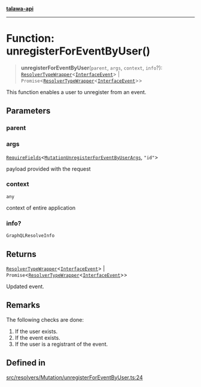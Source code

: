 [**talawa-api**](../../../../README.md)

***

# Function: unregisterForEventByUser()

> **unregisterForEventByUser**(`parent`, `args`, `context`, `info`?): [`ResolverTypeWrapper`](../../../../types/generatedGraphQLTypes/type-aliases/ResolverTypeWrapper.md)\<[`InterfaceEvent`](../../../../models/Event/interfaces/InterfaceEvent.md)\> \| `Promise`\<[`ResolverTypeWrapper`](../../../../types/generatedGraphQLTypes/type-aliases/ResolverTypeWrapper.md)\<[`InterfaceEvent`](../../../../models/Event/interfaces/InterfaceEvent.md)\>\>

This function enables a user to unregister from an event.

## Parameters

### parent

### args

[`RequireFields`](../../../../types/generatedGraphQLTypes/type-aliases/RequireFields.md)\<[`MutationUnregisterForEventByUserArgs`](../../../../types/generatedGraphQLTypes/type-aliases/MutationUnregisterForEventByUserArgs.md), `"id"`\>

payload provided with the request

### context

`any`

context of entire application

### info?

`GraphQLResolveInfo`

## Returns

[`ResolverTypeWrapper`](../../../../types/generatedGraphQLTypes/type-aliases/ResolverTypeWrapper.md)\<[`InterfaceEvent`](../../../../models/Event/interfaces/InterfaceEvent.md)\> \| `Promise`\<[`ResolverTypeWrapper`](../../../../types/generatedGraphQLTypes/type-aliases/ResolverTypeWrapper.md)\<[`InterfaceEvent`](../../../../models/Event/interfaces/InterfaceEvent.md)\>\>

Updated event.

## Remarks

The following checks are done:
1. If the user exists.
2. If the event exists.
3. If the user is a registrant of the event.

## Defined in

[src/resolvers/Mutation/unregisterForEventByUser.ts:24](https://github.com/Suyash878/talawa-api/blob/095e6964ce2a06c1c30d1acf81b6162203f1db91/src/resolvers/Mutation/unregisterForEventByUser.ts#L24)
